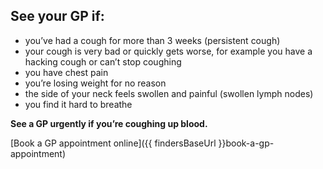 ## See your GP if:

- you’ve had a cough for more than 3 weeks (persistent cough)
- your cough is very bad or quickly gets worse, for example you have a hacking
  cough or can’t stop coughing
- you have chest pain
- you’re losing weight for no reason
- the side of your neck feels swollen and painful (swollen lymph nodes)
- you find it hard to breathe

**See a GP urgently if you’re coughing up blood.**

[Book a GP appointment online]({{ findersBaseUrl }}book-a-gp-appointment)
